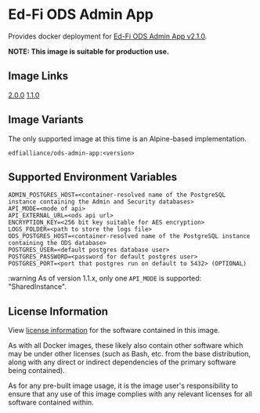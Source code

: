 # Ed-Fi ODS Admin App

Provides docker deployment for [Ed-Fi ODS Admin App
v2.1.0](https://techdocs.ed-fi.org/display/ADMIN/).

**NOTE: This image is suitable for production use.**

## Image Links

[2.0.0](https://github.com/Ed-Fi-Alliance-OSS/Ed-Fi-ODS-Docker/blob/v2.0.0/Web-Ods-Admin/Alpine/pgsql/Dockerfile)
[1.1.0](https://github.com/Ed-Fi-Alliance-OSS/Ed-Fi-ODS-Docker/blob/v1.1.0/Web-Ods-Admin/Dockerfile)

## Image Variants

The only supported image at this time is an Alpine-based implementation.

`edfialliance/ods-admin-app:<version>`

## Supported Environment Variables

```none
ADMIN_POSTGRES_HOST=<container-resolved name of the PostgreSQL instance containing the Admin and Security databases>
API_MODE=<mode of api>
API_EXTERNAL_URL=<ods api url>
ENCRYPTION_KEY=<256 bit key suitable for AES encryption>
LOGS_FOLDER=<path to store the logs file>
ODS_POSTGRES_HOST=<container-resolved name of the PostgreSQL instance containing the ODS database>
POSTGRES_USER=<default postgres database user>
POSTGRES_PASSWORD=<password for default postgres user>
POSTGRES_PORT=<port that postgres run on default to 5432> (OPTIONAL)
```

:warning As of version 1.1.x, only one `API_MODE` is supported:
"SharedInstance".

## License Information

View [license
information](https://github.com/Ed-Fi-Alliance-OSS/Ed-Fi-ODS-Docker/blob/main/LICENSE)
for the software contained in this image.

As with all Docker images, these likely also contain other software which may be
under other licenses (such as Bash, etc. from the base distribution, along with
any direct or indirect dependencies of the primary software being contained).

As for any pre-built image usage, it is the image user's responsibility to
ensure that any use of this image complies with any relevant licenses for all
software contained within.
